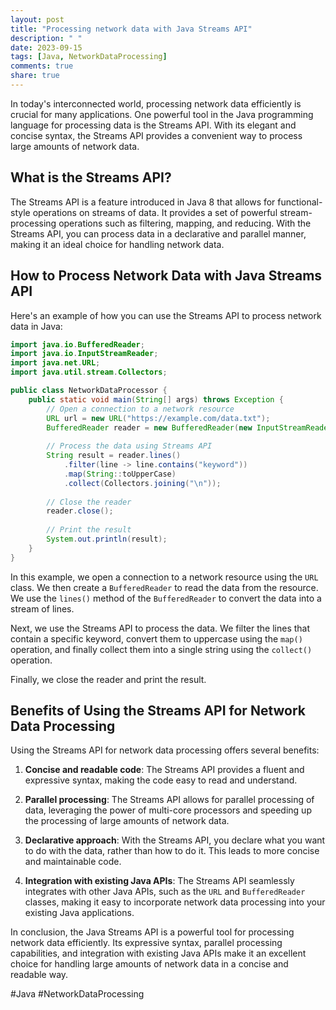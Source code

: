 ```yaml
---
layout: post
title: "Processing network data with Java Streams API"
description: " "
date: 2023-09-15
tags: [Java, NetworkDataProcessing]
comments: true
share: true
---
```


In today's interconnected world, processing network data efficiently is crucial for many applications. One powerful tool in the Java programming language for processing data is the Streams API. With its elegant and concise syntax, the Streams API provides a convenient way to process large amounts of network data.

## What is the Streams API?

The Streams API is a feature introduced in Java 8 that allows for functional-style operations on streams of data. It provides a set of powerful stream-processing operations such as filtering, mapping, and reducing. With the Streams API, you can process data in a declarative and parallel manner, making it an ideal choice for handling network data.

## How to Process Network Data with Java Streams API

Here's an example of how you can use the Streams API to process network data in Java:

```java
import java.io.BufferedReader;
import java.io.InputStreamReader;
import java.net.URL;
import java.util.stream.Collectors;

public class NetworkDataProcessor {
    public static void main(String[] args) throws Exception {
        // Open a connection to a network resource
        URL url = new URL("https://example.com/data.txt");
        BufferedReader reader = new BufferedReader(new InputStreamReader(url.openStream()));
        
        // Process the data using Streams API
        String result = reader.lines()
            .filter(line -> line.contains("keyword"))
            .map(String::toUpperCase)
            .collect(Collectors.joining("\n"));
        
        // Close the reader
        reader.close();
        
        // Print the result
        System.out.println(result);
    }
}
```

In this example, we open a connection to a network resource using the `URL` class. We then create a `BufferedReader` to read the data from the resource. We use the `lines()` method of the `BufferedReader` to convert the data into a stream of lines. 

Next, we use the Streams API to process the data. We filter the lines that contain a specific keyword, convert them to uppercase using the `map()` operation, and finally collect them into a single string using the `collect()` operation.

Finally, we close the reader and print the result.

## Benefits of Using the Streams API for Network Data Processing

Using the Streams API for network data processing offers several benefits:

1. **Concise and readable code**: The Streams API provides a fluent and expressive syntax, making the code easy to read and understand.

2. **Parallel processing**: The Streams API allows for parallel processing of data, leveraging the power of multi-core processors and speeding up the processing of large amounts of network data.

3. **Declarative approach**: With the Streams API, you declare what you want to do with the data, rather than how to do it. This leads to more concise and maintainable code.

4. **Integration with existing Java APIs**: The Streams API seamlessly integrates with other Java APIs, such as the `URL` and `BufferedReader` classes, making it easy to incorporate network data processing into your existing Java applications.

In conclusion, the Java Streams API is a powerful tool for processing network data efficiently. Its expressive syntax, parallel processing capabilities, and integration with existing Java APIs make it an excellent choice for handling large amounts of network data in a concise and readable way.

#Java #NetworkDataProcessing